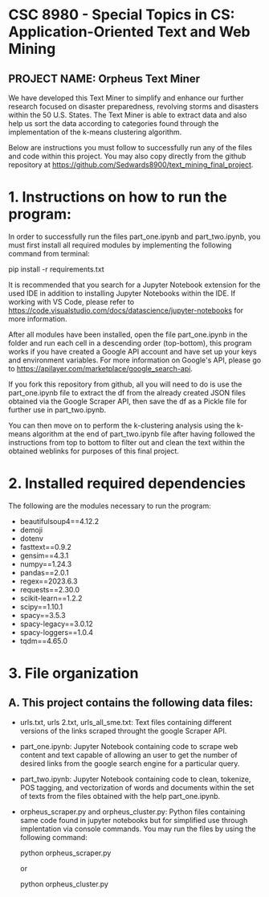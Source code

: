 # CSC 8980 - Special Topics in CS: Application-Oriented Text and Web Mining

## PROJECT NAME: Orpheus Text Miner

We have developed this Text Miner to simplify and enhance our further research focused on disaster preparedness, revolving storms and disasters within the 50 U.S. States. The Text Miner is able to extract data and also help us sort the data according to categories found through the implementation of the k-means clustering algorithm.

Below are instructions you must follow to successfully run any of the files and code within this project. You may also copy directly from the github repository at https://github.com/Sedwards8900/text_mining_final_project.

# 1. Instructions on how to run the program:

In order to successfully run the files part_one.ipynb and part_two.ipynb, you must first install all required modules by implementing the following command from terminal:

pip install -r requirements.txt

It is recommended that you search for a Jupyter Notebook extension for the used IDE in addition to installing Jupyter Notebooks within the IDE. If working with VS Code, please refer to https://code.visualstudio.com/docs/datascience/jupyter-notebooks for more information.

After all modules have been installed, open the file part_one.ipynb in the folder and run each cell in a descending order (top-bottom), this program works if you have created a Google API account and have set up your keys and environment variables. For more information on Google's API, please go to https://apilayer.com/marketplace/google_search-api. 

If you fork this repository from github, all you will need to do is use the part_one.ipynb file to extract the df from the already created JSON files obtained via the Google Scraper API, then save the df as a Pickle file for further use in part_two.ipynb.

You can then move on to perform the k-clustering analysis using the k-means algorithm at the end of part_two.ipynb file after having followed the instructions from top to bottom to filter out and clean the text within the obtained weblinks for purposes of this final project.


# 2. Installed required dependencies

The following are the modules necessary to run the program:
- beautifulsoup4==4.12.2
- demoji
- dotenv
- fasttext==0.9.2
- gensim==4.3.1
- numpy==1.24.3
- pandas==2.0.1
- regex==2023.6.3
- requests==2.30.0
- scikit-learn==1.2.2
- scipy==1.10.1
- spacy==3.5.3
- spacy-legacy==3.0.12
- spacy-loggers==1.0.4
- tqdm==4.65.0

# 3. File organization

## A. This project contains the following data files:
- urls.txt, urls 2.txt, urls_all_sme.txt: Text files containing different versions of the links scraped throught the google Scraper API.

- part_one.ipynb: Jupyter Notebook containing code to scrape web content and text capable of allowing an user to get the number of desired links from the google search engine for a particular query.

- part_two.ipynb: Jupyter Notebook containing code to clean, tokenize, POS tagging, and vectorization of words and documents within the set of texts from the files obtained with the help part_one.ipynb.

- orpheus_scraper.py and orpheus_cluster.py: Python files containing same code found in jupyter notebooks but for simplified use through implentation via console commands. You may run the files by using the following command:

    python orpheus_scraper.py

    or
    
    python orpheus_cluster.py